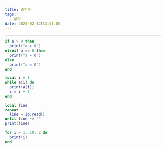 ```yaml
---
title: 조건문
tags:
  - 루아
date: 2024-02-12T13:51:00
---
```

---

```lua
if a > 0 then
  print("a > 0")
elseif a == 0 then
  print("a = 0")
else
  print("a < 0")
end
```

```lua
local i = 1
while a[i] do
  print(a[i])
  i = i + 1
end
```

```lua
local line
repeat
  line = io.read()
until line ~= ""
print(line)
```

```lua
for i = 1, 10, 2 do
  print(i)
end
```
